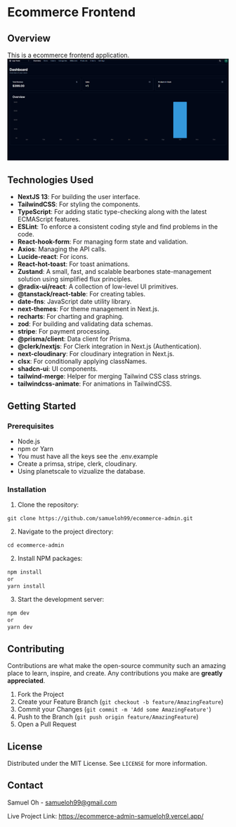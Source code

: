 # Ecommerce Frontend

## Overview

This is a ecommerce frontend application.
![Ecommerce Preview](./src/assets/preview.png)

## Technologies Used

- **NextJS 13**: For building the user interface.
- **TailwindCSS**: For styling the components.
- **TypeScript**: For adding static type-checking along with the latest ECMAScript features.
- **ESLint**: To enforce a consistent coding style and find problems in the code.
- **React-hook-form**: For managing form state and validation.
- **Axios**: Managing the API calls.
- **Lucide-react**: For icons.
- **React-hot-toast**: For toast animations.
- **Zustand**: A small, fast, and scalable bearbones state-management solution using simplified flux principles.
- **@radix-ui/react**: A collection of low-level UI primitives.
- **@tanstack/react-table**: For creating tables.
- **date-fns**: JavaScript date utility library.
- **next-themes**: For theme management in Next.js.
- **recharts**: For charting and graphing.
- **zod**: For building and validating data schemas.
- **stripe**: For payment processing.
- **@prisma/client**: Data client for Prisma.
- **@clerk/nextjs**: For Clerk integration in Next.js (Authentication).
- **next-cloudinary**: For cloudinary integration in Next.js.
- **clsx**: For conditionally applying classNames.
- **shadcn-ui**: UI components.
- **tailwind-merge**: Helper for merging Tailwind CSS class strings.
- **tailwindcss-animate**: For animations in TailwindCSS.

## Getting Started

### Prerequisites

- Node.js
- npm or Yarn
- You must have all the keys see the .env.example
- Create a primsa, stripe, clerk, cloudinary.
- Using planetscale to vizualize the database.

### Installation

1. Clone the repository:

```
git clone https://github.com/samueloh99/ecommerce-admin.git
```

2. Navigate to the project directory:

```
cd ecommerce-admin
```

2. Install NPM packages:

```
npm install
or
yarn install
```

3. Start the development server:

```
npm dev
or
yarn dev
```

## Contributing

Contributions are what make the open-source community such an amazing place to learn, inspire, and create. Any contributions you make are **greatly appreciated**.

1. Fork the Project
2. Create your Feature Branch (`git checkout -b feature/AmazingFeature`)
3. Commit your Changes (`git commit -m 'Add some AmazingFeature'`)
4. Push to the Branch (`git push origin feature/AmazingFeature`)
5. Open a Pull Request

## License

Distributed under the MIT License. See `LICENSE` for more information.

## Contact

Samuel Oh - [samueloh99@gmail.com](mailto:samueloh99@gmail.com)

Live Project Link: https://ecommerce-admin-samueloh9.vercel.app/
